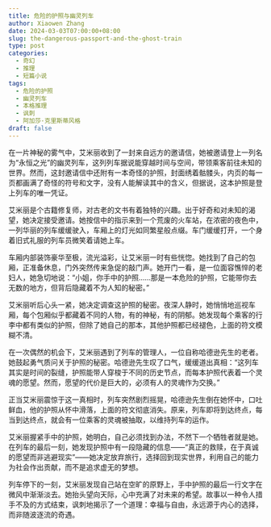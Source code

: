```yaml
---
title: 危险的护照与幽灵列车
author: Xiaowen Zhang
date: 2024-03-03T07:00:00+08:00
slug: the-dangerous-passport-and-the-ghost-train
type: post
categories:
  - 奇幻
  - 推理
  - 短篇小说
tags:
  - 危险的护照
  - 幽灵列车
  - 本格推理
  - 讽刺
  - 阿加莎·克里斯蒂风格
draft: false
---
```


在一片神秘的雾气中，艾米丽收到了一封来自远方的邀请信，她被邀请登上一列名为“永恒之光”的幽灵列车，这列列车据说能穿越时间与空间，带领乘客前往未知的世界。然而，这封邀请信中还附有一本奇怪的护照，封面绣着骷髅头，内页的每一页都画满了奇怪的符号和文字，没有人能解读其中的含义，但据说，这本护照是登上列车的唯一凭证。

艾米丽是个古籍修复师，对古老的文书有着独特的兴趣。出于好奇和对未知的渴望，她决定接受邀请。她按信中的指示来到一个荒废的火车站，在浓密的夜色中，一列华丽的列车缓缓驶入，车厢上的灯光如同繁星般点缀。车门缓缓打开，一个身着旧式礼服的列车员微笑着请她上车。

车厢内部装饰豪华至极，流光溢彩，让艾米丽一时有些恍惚。她找到了自己的包厢，正准备休息，门外突然传来急促的敲门声。她开门一看，是一位面容憔悴的老妇人，她急切地说：“小姐，你手中的护照……那是一本危险的护照，它能带你去无数的地方，但背后隐藏着不为人知的秘密。”

艾米丽听后心头一紧，她决定调查这护照的秘密。夜深人静时，她悄悄地巡视车厢，每个包厢似乎都藏着不同的人物，有的神秘，有的阴郁。她发现每个乘客的行李中都有类似的护照，但除了她自己的那本，其他护照都已经褪色，上面的符文模糊不清。

在一次偶然的机会下，艾米丽遇到了列车的管理人，一位自称哈德逊先生的老者。她鼓起勇气质问关于护照的秘密。哈德逊先生叹了口气，缓缓道出真相：“这列车其实是时间的裂缝，护照能带人穿梭于不同的历史节点，而每本护照代表着一个灵魂的愿望。然而，愿望的代价是巨大的，必须有人的灵魂作为交换。”

正当艾米丽震惊于这一真相时，列车突然剧烈摇晃，哈德逊先生倒在她怀中，口吐鲜血，他的护照从怀中滑落，上面的符文彻底消失。原来，列车即将到达终点，每当到达终点，就会有一位乘客的灵魂被抽取，以维持列车的运作。

艾米丽握紧手中的护照，她明白，自己必须找到办法，不然下一个牺牲者就是她。在列车的最后一刻，她发现护照中有一段隐藏的信息——“真正的救赎，在于真诚的愿望而非逃避现实”——她决定放弃旅行，选择回到现实世界，利用自己的能力为社会作出贡献，而不是追求虚无的梦想。

列车停下的一刻，艾米丽发现自己站在空旷的原野上，手中护照的最后一行文字在微风中渐渐淡去。她抬头望向天际，心中充满了对未来的希望。故事以一种令人措手不及的方式结束，讽刺地揭示了一个道理：幸福与自由，永远源于内心的选择，而非随波逐流的奇遇。